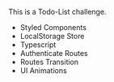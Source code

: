 This is a Todo-List challenge.
- Styled Components
- LocalStorage Store
- Typescript
- Authenticate Routes
- Routes Transition
- UI Animations
